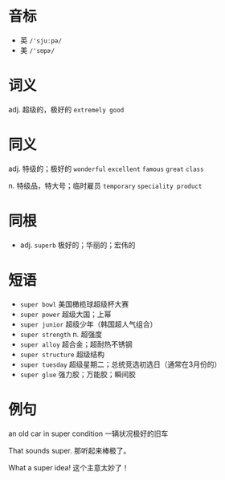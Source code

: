 # 音标

- 英 `/'sjuːpə/`
- 美 `/'sʊpɚ/`

# 词义

adj. 超级的，极好的
`extremely good`

# 同义

adj. 特级的；极好的
`wonderful` `excellent` `famous` `great` `class`

n. 特级品，特大号；临时雇员
`temporary` `speciality product`

# 同根

- adj. `superb` 极好的；华丽的；宏伟的

# 短语

- `super bowl` 美国橄榄球超级杯大赛
- `super power` 超级大国；上幂
- `super junior` 超级少年（韩国超人气组合）
- `super strength` n. 超强度
- `super alloy` 超合金；超耐热不锈钢
- `super structure` 超级结构
- `super tuesday` 超级星期二；总统竞选初选日（通常在3月份的）
- `super glue` 强力胶；万能胶；瞬间胶

# 例句

an old car in super condition
一辆状况极好的旧车

That sounds super.
那听起来棒极了。

What a super idea!
这个主意太妙了！


